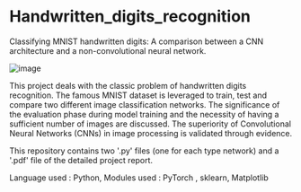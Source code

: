 # Handwritten_digits_recognition

Classifying MNIST handwritten digits: A comparison between a CNN architecture and a non-convolutional neural network.

![image](https://github.com/user-attachments/assets/ef4fe1ed-fe9f-40cb-b6b1-0d13aa64728d)

This project deals with the classic problem of handwritten digits recognition. The famous MNIST dataset is leveraged to train, test and compare two different
image classification networks. The significance of the evaluation phase during model training and the necessity of having a sufficient number of images are discussed.
The superiority of Convolutional Neural Networks (CNNs) in image processing is validated through evidence.

This repository contains two '.py' files (one for each type network) and a '.pdf' file of the detailed project report.

Language used : Python, 
Modules used : PyTorch , sklearn, Matplotlib
